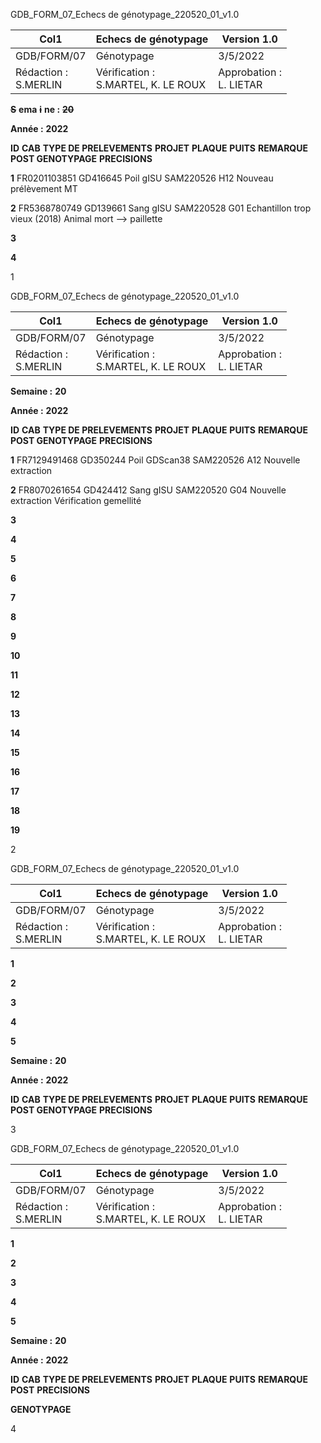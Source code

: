 GDB_FORM_07_Echecs de génotypage_220520_01_v1.0




|Col1|Echecs de génotypage|Version 1.0|
|---|---|---|
|GDB/FORM/07|Génotypage|3/5/2022|
|Rédaction :<br>S.MERLIN|Vérification :<br>S.MARTEL, K. LE ROUX|Approbation :<br>L. LIETAR|


~~**S**~~ **ema** ~~**i**~~ **ne :** ~~**20**~~

**Année :** **2022**

**ID** **CAB** **TYPE DE PRELEVEMENTS** **PROJET** **PLAQUE** **PUITS** **REMARQUE POST GENOTYPAGE** **PRECISIONS**

**1** FR0201103851 GD416645 Poil gISU SAM220526 H12 Nouveau prélèvement MT

**2** FR5368780749 GD139661 Sang gISU SAM220528 G01 Echantillon trop vieux (2018) Animal mort --> paillette

**3**

**4**


1

GDB_FORM_07_Echecs de génotypage_220520_01_v1.0


|Col1|Echecs de génotypage|Version 1.0|
|---|---|---|
|GDB/FORM/07|Génotypage|3/5/2022|
|Rédaction :<br>S.MERLIN|Vérification :<br>S.MARTEL, K. LE ROUX|Approbation :<br>L. LIETAR|


**Semaine :** **20**

**Année :** **2022**




**ID** **CAB** **TYPE DE PRELEVEMENTS** **PROJET** **PLAQUE** **PUITS** **REMARQUE POST GENOTYPAGE** **PRECISIONS**

**1** FR7129491468 GD350244 Poil GDScan38 SAM220526 A12 Nouvelle extraction

**2** FR8070261654 GD424412 Sang gISU SAM220520 G04 Nouvelle extraction Vérification gemellité

**3**

**4**

**5**

**6**

**7**

**8**

**9**

**10**

**11**

**12**

**13**

**14**

**15**

**16**

**17**

**18**

**19**


2

GDB_FORM_07_Echecs de génotypage_220520_01_v1.0


|Col1|Echecs de génotypage|Version 1.0|
|---|---|---|
|GDB/FORM/07|Génotypage|3/5/2022|
|Rédaction :<br>S.MERLIN|Vérification :<br>S.MARTEL, K. LE ROUX|Approbation :<br>L. LIETAR|


**1**

**2**

**3**

**4**

**5**




**Semaine :** **20**

**Année :** **2022**

**ID** **CAB** **TYPE DE PRELEVEMENTS** **PROJET** **PLAQUE** **PUITS** **REMARQUE POST GENOTYPAGE** **PRECISIONS**


3

GDB_FORM_07_Echecs de génotypage_220520_01_v1.0


|Col1|Echecs de génotypage|Version 1.0|
|---|---|---|
|GDB/FORM/07|Génotypage|3/5/2022|
|Rédaction :<br>S.MERLIN|Vérification :<br>S.MARTEL, K. LE ROUX|Approbation :<br>L. LIETAR|


**1**

**2**

**3**

**4**

**5**




**Semaine :** **20**

**Année :** **2022**

**ID** **CAB** **TYPE DE PRELEVEMENTS** **PROJET** **PLAQUE** **PUITS** **REMARQUE POST** **PRECISIONS**

**GENOTYPAGE**


4

